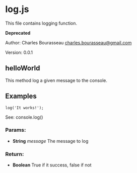 

<!-- Start /home/charles/Repositories/doxstrap/examples/fixtures/tags.coffee -->





# log.js

This file contains logging function.



**Deprecated**



Author: Charles Bourasseau <charles.bourasseau@gmail.com>



Version: 0.0.1














## helloWorld



This method log a given message to the console.

## Examples

    log('It works!');









See: console.log()



### Params: 

* **String** *message* The message to log




### Return:

* **Boolean** True if it success, false if not







<!-- End /home/charles/Repositories/doxstrap/examples/fixtures/tags.coffee -->

